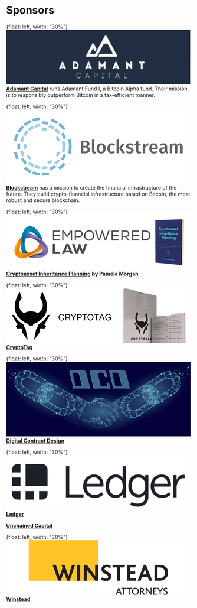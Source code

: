 # Sponsors

{float: left, width: "30%"}
![](resources/sponsors/adamant-capital.png)
**[Adamant Capital](https://www.adamantcapitalfund.com/)** runs Adamant Fund I, a Bitcoin Alpha fund. Their mission is to responsibly outperform Bitcoin in a tax-efficient manner. 

{float: left, width: "30%"}
![](resources/sponsors/blockstream.png)
**[Blockstream](https://blockstream.com/)** has a mission to create the financial infrastructure of the future. They build crypto-financial infrastructure based on Bitcoin, the most robust and secure blockchain. 

{float: left, width: "30%"}
![](resources/sponsors/crypto-inheritance-planning.png)
**[Cryptoasset Inheritance Planning](https://t.co/hsLxiZdQya) by Pamela Morgan**

{float: left, width: "30%"}
![](resources/sponsors/cryptotag.png)
**[CryptoTag](https://cryptotag.io/)**

{float: left, width: "30%"}
![](resources/sponsors/dcd.png)
**[Digital Contract Design](https://contract.design)**

{float: left, width: "30%"}
![](resources/sponsors/ledger.png)
**[Ledger](https://www.ledger.com/)**

**[Unchained Capital](https://www.unchained-capital.com/)**

{float: left, width: "30%"}
![](resources/sponsors/winstead.png)
**[Winstead](https://www.winstead.com/Practices/Corporate-SecuritiesMA/Fintech-Cryptocurrencies-Emerging-Technologies)**

